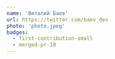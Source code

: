```yaml
---
name: 'Виталий Баев'
url: https://twitter.com/baev_dev
photo: 'photo.jpeg'
badges:
  - first-contribution-small
  - merged-pr-10
---
```

